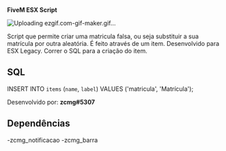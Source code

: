 **FiveM ESX Script**</br>

![Uploading ezgif.com-gif-maker.gif…]()

Script que permite criar uma matricula falsa, ou seja substituir a sua matrícula por outra aleatória. É feito através de um item. Desenvolvido para ESX Legacy.
Correr o SQL para a criação do item.

## SQL
INSERT INTO `items` (`name`, `label`) VALUES ('matricula', 'Matrícula');

Desenvolvido por: **zcmg#5307**</br>

## Dependências
-zcmg_notificacao
-zcmg_barra
